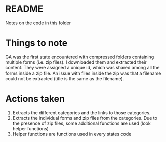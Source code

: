 # README

Notes on the code in this folder

# Things to note

GA was the first state encountered with compressed folders containing multiple forms (i.e. zip files). I downloaded them and extracted their content. They were assigned a unique id, which was shared among all the forms inside a zip file. An issue with files inside the zip was that a filename could not be extracted (title is the same as the filename).

# Actions taken

1. Extracts the different categories and the links to those categories.
2. Extracts the individual forms and zip files from the categories. Due to the presence of zip files, some additional functions are used (look helper functions)
3. Helper functions are functions used in every states code
